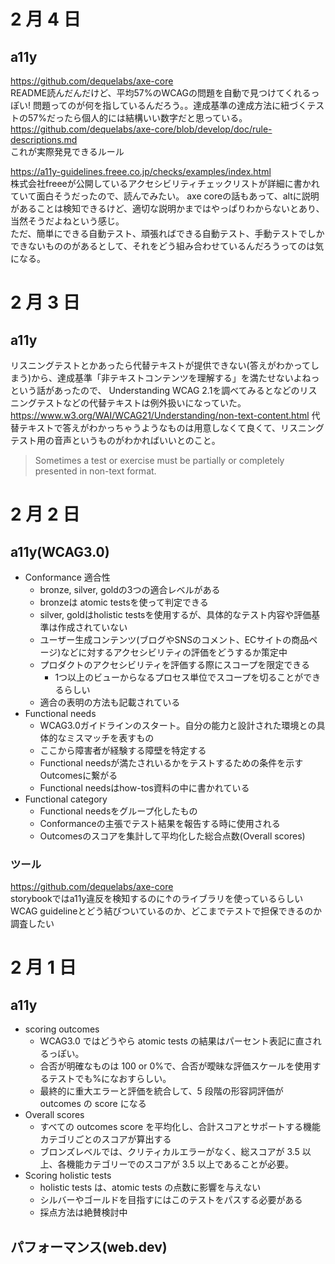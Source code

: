 # 2 月 4 日

## a11y

https://github.com/dequelabs/axe-core  
README読んだんだけど、平均57%のWCAGの問題を自動で見つけてくれるっぽい!
問題ってのが何を指しているんだろう。。達成基準の達成方法に紐づくテストの57%だったら個人的には結構いい数字だと思っている。  
https://github.com/dequelabs/axe-core/blob/develop/doc/rule-descriptions.md  
これが実際発見できるルール

https://a11y-guidelines.freee.co.jp/checks/examples/index.html  
株式会社freeeが公開しているアクセシビリティチェックリストが詳細に書かれていて面白そうだったので、読んでみたい。 axe
coreの話もあって、altに説明があることは検知できるけど、適切な説明かまではやっぱりわからないとあり、当然そうだよねという感じ。  
ただ、簡単にできる自動テスト、頑張ればできる自動テスト、手動テストでしかできないもののがあるとして、それをどう組み合わせているんだろうってのは気になる。

# 2 月 3 日

## a11y

リスニングテストとかあったら代替テキストが提供できない(答えがわかってしまう)から、達成基準「非テキストコンテンツを理解する」を満たせないよねっという話があったので、 Understanding WCAG
2.1を調べてみるとなどのリスニングテストなどの代替テキストは例外扱いになっていた。  
https://www.w3.org/WAI/WCAG21/Understanding/non-text-content.html
代替テキストで答えがわかっちゃうようなものは用意しなくて良くて、リスニングテスト用の音声というものがわかればいいとのこと。
> Sometimes a test or exercise must be partially or completely presented in non-text format.

# 2 月 2 日

## a11y(WCAG3.0)

- Conformance 適合性
  - bronze, silver, goldの3つの適合レベルがある
  - bronzeは atomic testsを使って判定できる
  - silver, goldはholistic testsを使用するが、具体的なテスト内容や評価基準は作成されていない
  - ユーザー生成コンテンツ(ブログやSNSのコメント、ECサイトの商品ページ)などに対するアクセシビリティの評価をどうするか策定中
  - プロダクトのアクセシビリティを評価する際にスコープを限定できる
    - 1つ以上のビューからなるプロセス単位でスコープを切ることができるらしい
  - 適合の表明の方法も記載されている
- Functional needs
  - WCAG3.0ガイドラインのスタート。自分の能力と設計された環境との具体的なミスマッチを表すもの
  - ここから障害者が経験する障壁を特定する
  - Functional needsが満たされいるかをテストするための条件を示すOutcomesに繋がる
  - Functional needsはhow-tos資料の中に書かれている
- Functional category
  - Functional needsをグループ化したもの
  - Conformanceの主張でテスト結果を報告する時に使用される
  - Outcomesのスコアを集計して平均化した総合点数(Overall scores)

### ツール

https://github.com/dequelabs/axe-core  
storybookではa11y違反を検知するのに↑のライブラリを使っているらしい
WCAG guidelineとどう結びついているのか、どこまでテストで担保できるのか調査したい

# 2 月 1 日

## a11y

- scoring outcomes
  - WCAG3.0 ではどうやら atomic tests の結果はパーセント表記に直されるっぽい。
  - 合否が明確なものは 100 or 0%で、合否が曖昧な評価スケールを使用するテストでも%になおすらしい。
  - 最終的に重大エラーと評価を統合して、5 段階の形容詞評価が outcomes の score になる
- Overall scores
  - すべての outcomes score を平均化し、合計スコアとサポートする機能カテゴリごとのスコアが算出する
  - ブロンズレベルでは、クリティカルエラーがなく、総スコアが 3.5 以上、各機能カテゴリーでのスコアが 3.5 以上であることが必要。
- Scoring holistic tests
  - holistic tests は、atomic tests の点数に影響を与えない
  - シルバーやゴールドを目指すにはこのテストをパスする必要がある
  - 採点方法は絶賛検討中

## パフォーマンス(web.dev)


